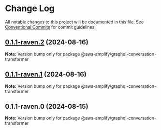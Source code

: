 # Change Log

All notable changes to this project will be documented in this file.
See [Conventional Commits](https://conventionalcommits.org) for commit guidelines.

## [0.1.1-raven.2](https://github.com/aws-amplify/amplify-category-api/compare/@aws-amplify/graphql-conversation-transformer@0.1.1-raven.1...@aws-amplify/graphql-conversation-transformer@0.1.1-raven.2) (2024-08-16)

**Note:** Version bump only for package @aws-amplify/graphql-conversation-transformer

## [0.1.1-raven.1](https://github.com/aws-amplify/amplify-category-api/compare/@aws-amplify/graphql-conversation-transformer@0.1.1-raven.0...@aws-amplify/graphql-conversation-transformer@0.1.1-raven.1) (2024-08-16)

**Note:** Version bump only for package @aws-amplify/graphql-conversation-transformer

## 0.1.1-raven.0 (2024-08-15)

**Note:** Version bump only for package @aws-amplify/graphql-conversation-transformer
